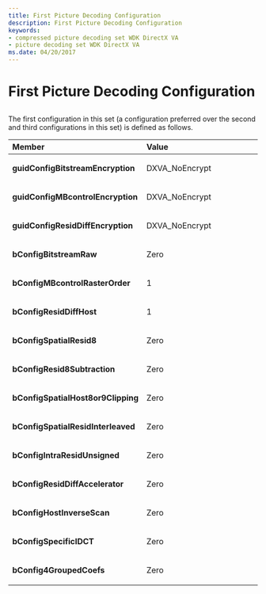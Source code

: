 ```yaml
---
title: First Picture Decoding Configuration
description: First Picture Decoding Configuration
keywords:
- compressed picture decoding set WDK DirectX VA
- picture decoding set WDK DirectX VA
ms.date: 04/20/2017
---
```


# First Picture Decoding Configuration


## <span id="ddk_first_picture_decoding_configuration_gg"></span><span id="DDK_FIRST_PICTURE_DECODING_CONFIGURATION_GG"></span>


The first configuration in this set (a configuration preferred over the second and third configurations in this set) is defined as follows.

<table>
<colgroup>
<col width="50%" />
<col width="50%" />
</colgroup>
<thead>
<tr class="header">
<th align="left">Member</th>
<th align="left">Value</th>
</tr>
</thead>
<tbody>
<tr class="odd">
<td align="left"><p><strong>guidConfigBitstreamEncryption</strong></p></td>
<td align="left"><p>DXVA_NoEncrypt</p></td>
</tr>
<tr class="even">
<td align="left"><p><strong>guidConfigMBcontrolEncryption</strong></p></td>
<td align="left"><p>DXVA_NoEncrypt</p></td>
</tr>
<tr class="odd">
<td align="left"><p><strong>guidConfigResidDiffEncryption</strong></p></td>
<td align="left"><p>DXVA_NoEncrypt</p></td>
</tr>
<tr class="even">
<td align="left"><p><strong>bConfigBitstreamRaw</strong></p></td>
<td align="left"><p>Zero</p></td>
</tr>
<tr class="odd">
<td align="left"><p><strong>bConfigMBcontrolRasterOrder</strong></p></td>
<td align="left"><p>1</p></td>
</tr>
<tr class="even">
<td align="left"><p><strong>bConfigResidDiffHost</strong></p></td>
<td align="left"><p>1</p></td>
</tr>
<tr class="odd">
<td align="left"><p><strong>bConfigSpatialResid8</strong></p></td>
<td align="left"><p>Zero</p></td>
</tr>
<tr class="even">
<td align="left"><p><strong>bConfigResid8Subtraction</strong></p></td>
<td align="left"><p>Zero</p></td>
</tr>
<tr class="odd">
<td align="left"><p><strong>bConfigSpatialHost8or9Clipping</strong></p></td>
<td align="left"><p>Zero</p></td>
</tr>
<tr class="even">
<td align="left"><p><strong>bConfigSpatialResidInterleaved</strong></p></td>
<td align="left"><p>Zero</p></td>
</tr>
<tr class="odd">
<td align="left"><p><strong>bConfigIntraResidUnsigned</strong></p></td>
<td align="left"><p>Zero</p></td>
</tr>
<tr class="even">
<td align="left"><p><strong>bConfigResidDiffAccelerator</strong></p></td>
<td align="left"><p>Zero</p></td>
</tr>
<tr class="odd">
<td align="left"><p><strong>bConfigHostInverseScan</strong></p></td>
<td align="left"><p>Zero</p></td>
</tr>
<tr class="even">
<td align="left"><p><strong>bConfigSpecificIDCT</strong></p></td>
<td align="left"><p>Zero</p></td>
</tr>
<tr class="odd">
<td align="left"><p><strong>bConfig4GroupedCoefs</strong></p></td>
<td align="left"><p>Zero</p></td>
</tr>
</tbody>
</table>

 

 

 






